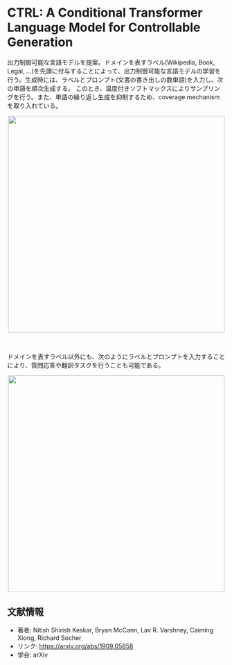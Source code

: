 # CTRL: A Conditional Transformer Language Model for Controllable Generation

出力制御可能な言語モデルを提案。ドメインを表すラベル(Wikipedia, Book, Legal, ...)を先頭に付与することによって、出力制御可能な言語モデルの学習を行う。生成時には、ラベルとプロンプト(文書の書き出しの数単語)を入力し、次の単語を順次生成する。 このとき、温度付きソフトマックスによりサンプリングを行う。また、単語の繰り返し生成を抑制するため、coverage mechanismを取り入れている。


<p align="center">
<img src=https://user-images.githubusercontent.com/53220859/72045262-088e2400-32f9-11ea-9049-8ca08608d7a8.png width=500pt>
</p>

<br>

ドメインを表すラベル以外にも、次のようにラベルとプロンプトを入力することにより、質問応答や翻訳タスクを行うことも可能である。

<p align="center">
<img src=https://user-images.githubusercontent.com/53220859/72045316-23609880-32f9-11ea-9540-bcb77a4dae92.png width=500pt>
</p>


## 文献情報

- 著者: Nitish Shirish Keskar, Bryan McCann, Lav R. Varshney, Caiming Xiong, Richard Socher
- リンク: https://arxiv.org/abs/1909.05858
- 学会: arXiv